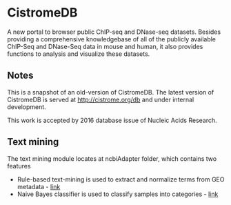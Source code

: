 # CistromeDB

A new portal to browser public ChIP-seq and DNase-seq datasets. 
Besides providing a comprehensive knowledgebase of all of the publicly 
available ChIP-Seq and DNase-Seq data in mouse and human, it also provides 
functions to analysis and visualize these datasets.

## Notes

This is a snapshot of an old-version of CistromeDB. The latest version 
of CistromeDB is served at http://cistrome.org/db and under internal development.

This work is accepted by 2016 database issue of Nucleic Acids Research.

## Text mining

The text mining module locates at ncbiAdapter folder, which contains two features

* Rule-based text-mining is used to extract and normalize terms from GEO metadata - [link](https://github.com/hanfeisun/CistromeDB/blob/newdc/ncbiAdapter/geo.py)
* Naive Bayes classifier is used to classify samples into categories - [link](https://github.com/hanfeisun/CistromeDB/tree/newdc/ncbiAdapter/classifiers)
